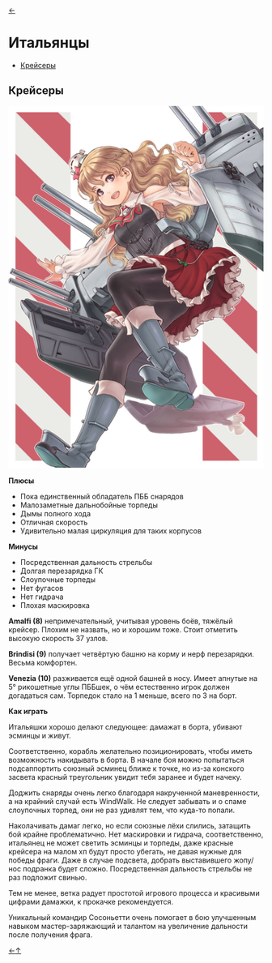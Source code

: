 [←](../readme.md)

# Итальянцы

- [Крейсеры](#Крейсеры)

## Крейсеры
![Zara](../images/zara.png)

**Плюсы**
- Пока единственный обладатель ПББ снарядов
- Малозаметные дальнобойные торпеды
- Дымы полного хода
- Отличная скорость
- Удивительно малая циркуляция для таких корпусов

**Минусы**
- Посредственная дальность стрельбы
- Долгая перезарядка ГК
- Слоупочные торпеды
- Нет фугасов
- Нет гидрача
- Плохая маскировка

**Amalfi (8)** непримечательный, учитывая уровень боёв, тяжёлый крейсер. Плохим не назвать, но и хорошим тоже. Стоит отметить высокую скорость 37 узлов.

**Brindisi (9)** получает четвёртую башню на корму и нерф перезарядки. Весьма комфортен.

**Venezia (10)** разживается ещё одной башней в носу. Имеет апнутые на 5° рикошетные углы ПББшек, о чём естественно игрок должен догадаться сам. Торпедок стало на 1 меньше, всего по 3 на борт.

**Как играть**

Итальяшки хорошо делают следующее: дамажат в борта, убивают эсминцы и живут.

Соответственно, корабль желательно позиционировать, чтобы иметь возможность накидывать в борта. В начале боя можно попытаться подсаппортить союзный эсминец ближе к точке, но из-за конского засвета красный треугольник увидит тебя заранее и будет начеку.

Доджить снаряды очень легко благодаря накрученной маневренности, а на крайний случай есть WindWalk. Не следует забывать и о спаме слоупочных торпед, они не раз удивлят тем, что куда-то попали.

Наколачивать дамаг легко, но если союзные лёхи слились, затащить бой крайне проблематично. Нет маскировки и гидрача, соответственно, итальянец не может светить эсминцы и торпеды, даже красные крейсера на малом хп будут просто убегать, не давая нужные для победы фраги. Даже в случае подсвета, добрать выставившего жопу/нос подранка будет сложно. Посредственная дальность стрельбы не раз подложит свинью.

Тем не менее, ветка радует простотой игрового процесса и красивыми цифрами дамажки, к прокачке рекомендуется.

Уникальный командир Сосоньетти очень помогает в бою улучшенным навыком мастер-заряжающий и талантом на увеличение дальности после получения фрага.

[←](../readme.md)[↑](#Итальянцы)
